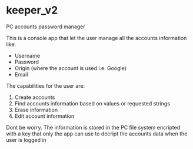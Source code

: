 # keeper_v2
 PC accounts password manager

 This is a console app that let the user manage all the accounts information like:
 - Username
 - Password
 - Origin (where the account is used i.e. Google)
 - Email

 The capabilities for the user are:
 1. Create accounts
 2. Find accounts information based on values or requested strings
 3. Erase information
 4. Edit account information

 Dont be worry. The information is stored in the PC file system encripted with a key that only the app can use to decript the accounts data when the user is logged in
 
  

